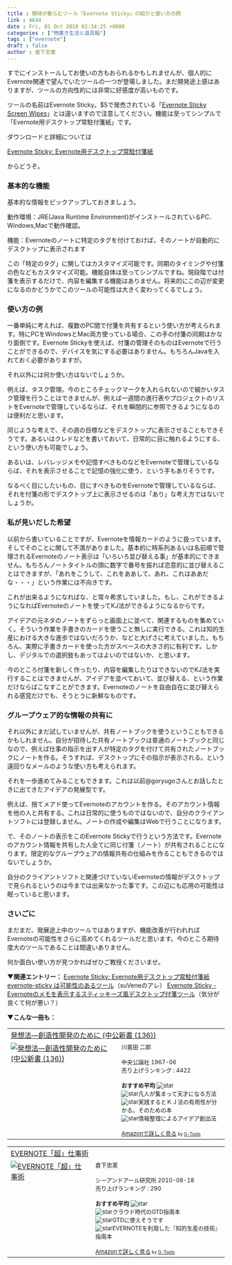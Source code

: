 ```yaml
---
title : 期待が膨らむツール「Evernote Sticky」の紹介と使い方の例
link : 4644
date : Fri, 01 Oct 2010 02:34:25 +0000
categories : ["物書き生活と道具箱"]
tags : ["evernote"]
draft : false
author : 倉下忠憲
---
```


すでにインストールしてお使いの方もおられるかもしれませんが、個人的にEvernote関連で望んでいたツールの一つが登場しました。まだ開発途上感はありますが、ツールの方向性的には非常に好感度が高いものです。

ツールの名前はEvernote Sticky。$5で発売されている「<a href="http://shop.evernote.com/products/evernote-screen-wipes">Evernote Sticky Screen Wipes</a>」とは違いますので注意してください。機能は至ってシンプルで「Evernote用デスクトップ常駐付箋紙」です。

ダウンロードと詳細については

<a href="http://sourceforge.jp/projects/evernote-sticky/">Evernote Sticky: Evernote用デスクトップ常駐付箋紙</a>

からどうぞ。

<h3>基本的な機能</h3>
基本的な情報をピックアップしておきましょう。

動作環境：JRE(Java Runtime Environment)がインストールされているPC． Windows,Macで動作確認。

機能：Evernoteのノートに特定のタグを付けておけば，そのノートが自動的にデスクトップに表示されます

この「特定のタグ」に関してはカスタマイズ可能です。同期のタイミングや付箋の色などもカスタマイズ可能。機能自体は至ってシンプルですね。現段階では付箋を表示するだけで、内容を編集する機能はありません。将来的にこの辺が変更になるのかどうかでこのツールの可能性は大きく変わってくるでしょう。

<h3>使い方の例</h3>
一番単純に考えれば、複数のPC間で付箋を共有するという使い方が考えられます。特にPCをWindowsとMac両方使っている場合、この手の付箋の同期はかなり面倒です。Evernote Stickyを使えば、付箋の管理そのものはEvernoteで行うことができるので、デバイスを気にする必要はありません。もちろんJavaを入れておく必要がありますが。

それ以外には何か使い方はないでしょうか。

例えば、タスク管理。今のところチェックマークを入れられないので細かいタスク管理を行うことはできませんが、例えば一週間の進行表やプロジェクトのリストをEvernoteで管理しているならば、それを瞬間的に参照できるようになるのは便利だと思います。

同じような考えで、その週の目標などをデスクトップに表示させることもできそうです。あるいはクレドなどを書いておいて、日常的に目に触れるようにする、という使い方も可能でしょう。

あるいは、レバレッジメモや記憶すべきものなどをEvernoteで管理しているならば、それを表示させることで記憶の強化に使う、という手もありそうです。

なるべく目にしたいもの、目にすべきものをEvernoteで管理しているならば、それを付箋の形でデスクトップ上に表示させるのは「あり」な考え方ではないでしょうか。

<h3>私が見いだした希望</h3>
以前から書いていることですが、Evernoteを情報カードのように扱っています。そしてそのことに関して不満がありました。基本的に時系列あるいは名前順で管理されるEvernoteのノート表示は「いろいろ並び替える事」が基本的にできません。もちろんノートタイトルの頭に数字で番号を振れば恣意的に並び替えることはできますが、「あれをこうして、これをああして、あれ、これはああだな・・・」という作業には不向きです。

これが出来るようになればな、と常々希求していました。もし、これができるようになればEvernoteのノートを使ってKJ法ができるようになるからです。

アイデアの元ネタのノートをずらっと画面上に並べて、関連するものを集めていく。そういう作業を手書きのカードを使うこと無しに実行できる。これは知的生産における大きな進歩ではないだろうか、などと大げさに考えていました。もちろん、実際に手書きカードを使った方がスペースの大きさ的に有利です。しかし、デジタルでの選択肢もあってはよいのではないか、と思います。

今のところ付箋を新しく作ったり、内容を編集したりはできないのでKJ法を実行することはできませんが、アイデアを並べておいて、並び替える、という作業だけならばこなすことができます。Evernoteのノートを自由自在に並び替えられる感覚だけでも、そうとうに新鮮なものです。
<h3>グループウェア的な情報の共有に</h3>
それ以外にまだ試していませんが、共有ノートブックを使うということもできるかもしれません。自分が招待した共有ノートブックは普通のノートブックと同じなので、例えば仕事の指示を出す人が特定のタグを付けて共有されたノートブックにノートを作る。そうすれば、デスクトップにその指示が表示される。という遠回りなメールのような使い方も考えられます。

それを一歩進めてみることもできます。これは以前@goryugoさんとお話したときに出てきたアイデアの発展型です。

例えば、捨てメアド使ってEvernoteのアカウントを作る。そのアカウント情報を他の人と共有する。これは日常的に使うものではないので、自分のクライアントソフトには登録しません。ノートの作成や編集はWebで行うことになります。

で、そのノートの表示をこのEvernote Stickyで行うという方法です。Evernoteのアカウント情報を共有した人全てに同じ付箋（ノート）が共有されることになります。限定的なグループウェアの情報共有の仕組みを作ることもできるのではないでしょうか。

自分のクライアントソフトと関連づけていないEvernoteの情報がデスクトップで見られるというのは今までは出来なかった事です。この辺にも応用の可能性は眠っていると思います。

<h3>さいごに</h3>
まだまだ、発展途上中のツールではありますが、機能改善が行われればEvernoteの可能性をさらに高めてくれるツールだと思います。今のところ期待度大のツールであることは間違いありません。

何か面白い使い方が見つかればぜひご教授くださいませ。

<strong>▼関連エントリー：</strong>
<a href="http://sourceforge.jp/projects/evernote-sticky/">Evernote Sticky: Evernote用デスクトップ常駐付箋紙</a>
<a href="http://d.zeromemory.info/2010/09/13/evernote-sticky.html">evernote-sticky は可能性のあるツール</a>（suVeneのアレ）
<a href="http://idita.blog11.fc2.com/blog-entry-527.html">Evernote Sticky - Evernoteのメモを表示するスティッキーズ風デスクトップ付箋ツール</a>（気分が良くて何が悪い？）

<strong>▼こんな一冊も：</strong>
<table  border="0" cellpadding="5"><tr><td colspan="2"><a href="http://www.amazon.co.jp/%E7%99%BA%E6%83%B3%E6%B3%95%E2%80%95%E5%89%B5%E9%80%A0%E6%80%A7%E9%96%8B%E7%99%BA%E3%81%AE%E3%81%9F%E3%82%81%E3%81%AB-%E4%B8%AD%E5%85%AC%E6%96%B0%E6%9B%B8-136-%E5%B7%9D%E5%96%9C%E7%94%B0-%E4%BA%8C%E9%83%8E/dp/4121001362%3FSubscriptionId%3D15SMZCTB9V8NGR2TW082%26tag%3Drashita1000-22%26linkCode%3Dxm2%26camp%3D2025%26creative%3D165953%26creativeASIN%3D4121001362" target="_top">発想法―創造性開発のために (中公新書 (136))</a><img src="http://www.assoc-amazon.jp/e/ir?t=rashita1000-22&l=ur2&o=9" width="1" height="1" style="border: none;" alt="" /></td></tr><tr><td valign="top"><a href="http://www.amazon.co.jp/%E7%99%BA%E6%83%B3%E6%B3%95%E2%80%95%E5%89%B5%E9%80%A0%E6%80%A7%E9%96%8B%E7%99%BA%E3%81%AE%E3%81%9F%E3%82%81%E3%81%AB-%E4%B8%AD%E5%85%AC%E6%96%B0%E6%9B%B8-136-%E5%B7%9D%E5%96%9C%E7%94%B0-%E4%BA%8C%E9%83%8E/dp/4121001362%3FSubscriptionId%3D15SMZCTB9V8NGR2TW082%26tag%3Drashita1000-22%26linkCode%3Dxm2%26camp%3D2025%26creative%3D165953%26creativeASIN%3D4121001362" target="_top"><img src="http://ecx.images-amazon.com/images/I/41Y5AQR32WL._SL160_.jpg" border="0" alt="発想法―創造性開発のために (中公新書 (136))" /></a></td><td valign="top"><font size="-1">川喜田 二郎 <br /><br />中央公論社  1967-06<br />売り上げランキング : 4422<br /><br /><strong>おすすめ平均  </strong><img src="http://g-images.amazon.com/images/G/01/detail/stars-4-5.gif" alt="star" /><br /><img src="http://g-images.amazon.com/images/G/01/detail/stars-5-0.gif" alt="star" />凡人が集まって天才になる方法<br /><img src="http://g-images.amazon.com/images/G/01/detail/stars-5-0.gif" alt="star" />実践するとＫＪ法の有用性が分かる。そのための本<br /><img src="http://g-images.amazon.com/images/G/01/detail/stars-3-0.gif" alt="star" />情報整理によるアイデア創出法<br /><br /><a href="http://www.amazon.co.jp/%E7%99%BA%E6%83%B3%E6%B3%95%E2%80%95%E5%89%B5%E9%80%A0%E6%80%A7%E9%96%8B%E7%99%BA%E3%81%AE%E3%81%9F%E3%82%81%E3%81%AB-%E4%B8%AD%E5%85%AC%E6%96%B0%E6%9B%B8-136-%E5%B7%9D%E5%96%9C%E7%94%B0-%E4%BA%8C%E9%83%8E/dp/4121001362%3FSubscriptionId%3D15SMZCTB9V8NGR2TW082%26tag%3Drashita1000-22%26linkCode%3Dxm2%26camp%3D2025%26creative%3D165953%26creativeASIN%3D4121001362" target="_top">Amazonで詳しく見る</a></font><font size="-2"> by <a href="http://www.goodpic.com/mt/aws/index.html" >G-Tools</a></font></td></tr></table>

<table  border="0" cellpadding="5"><tr><td colspan="2"><a href="http://www.amazon.co.jp/EVERNOTE%E3%80%8C%E8%B6%85%E3%80%8D%E4%BB%95%E4%BA%8B%E8%A1%93-%E5%80%89%E4%B8%8B%E5%BF%A0%E6%86%B2/dp/4863540728%3FSubscriptionId%3D15SMZCTB9V8NGR2TW082%26tag%3Drashita1000-22%26linkCode%3Dxm2%26camp%3D2025%26creative%3D165953%26creativeASIN%3D4863540728" target="_top">EVERNOTE「超」仕事術</a><img src="http://www.assoc-amazon.jp/e/ir?t=rashita1000-22&l=ur2&o=9" width="1" height="1" style="border: none;" alt="" /></td></tr><tr><td valign="top"><a href="http://www.amazon.co.jp/EVERNOTE%E3%80%8C%E8%B6%85%E3%80%8D%E4%BB%95%E4%BA%8B%E8%A1%93-%E5%80%89%E4%B8%8B%E5%BF%A0%E6%86%B2/dp/4863540728%3FSubscriptionId%3D15SMZCTB9V8NGR2TW082%26tag%3Drashita1000-22%26linkCode%3Dxm2%26camp%3D2025%26creative%3D165953%26creativeASIN%3D4863540728" target="_top"><img src="http://ecx.images-amazon.com/images/I/51zkZf06QlL._SL160_.jpg" border="0" alt="EVERNOTE「超」仕事術" /></a></td><td valign="top"><font size="-1">倉下忠憲 <br /><br />シーアンドアール研究所  2010-08-18<br />売り上げランキング : 290<br /><br /><strong>おすすめ平均  </strong><img src="http://g-images.amazon.com/images/G/01/detail/stars-4-0.gif" alt="star" /><br /><img src="http://g-images.amazon.com/images/G/01/detail/stars-3-0.gif" alt="star" />クラウド時代のGTD指南本<br /><img src="http://g-images.amazon.com/images/G/01/detail/stars-4-0.gif" alt="star" />GTDに使えそうです<br /><img src="http://g-images.amazon.com/images/G/01/detail/stars-5-0.gif" alt="star" />EVERNOTEを利用した『知的生産の技術』指南本<br /><br /><a href="http://www.amazon.co.jp/EVERNOTE%E3%80%8C%E8%B6%85%E3%80%8D%E4%BB%95%E4%BA%8B%E8%A1%93-%E5%80%89%E4%B8%8B%E5%BF%A0%E6%86%B2/dp/4863540728%3FSubscriptionId%3D15SMZCTB9V8NGR2TW082%26tag%3Drashita1000-22%26linkCode%3Dxm2%26camp%3D2025%26creative%3D165953%26creativeASIN%3D4863540728" target="_top">Amazonで詳しく見る</a></font><font size="-2"> by <a href="http://www.goodpic.com/mt/aws/index.html" >G-Tools</a></font></td></tr></table>

